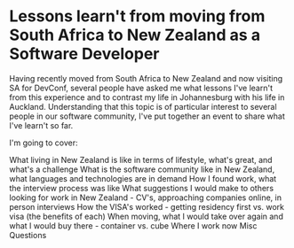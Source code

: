 # Lessons learn't from moving from South Africa to New Zealand as a Software Developer

Having recently moved from South Africa to New Zealand and now visiting SA for DevConf, several people have asked me what lessons I've learn't from this experience and to contrast my life in Johannesburg with his life in Auckland. Understanding that this topic is of particular interest to several people in our software community, I've put together an event to share what I've learn't so far. 

I'm going to cover:

What living in New Zealand is like in terms of lifestyle, what's great, and what's a challenge
What is the software community like in New Zealand, what languages and technologies are in demand
How I found work, what the interview process was like
What suggestions I would make to others looking for work in New Zealand - CV's, approaching companies online, in person interviews
How the VISA's worked - getting residency first vs. work visa (the benefits of each)
When moving, what I would take over again and what I would buy there - container vs. cube
Where I work now 
Misc Questions

